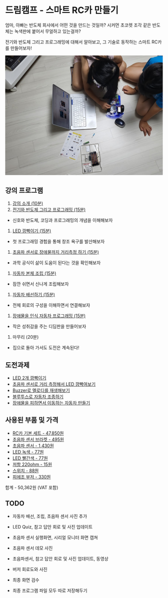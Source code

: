 # 드림캠프 - 스마트 RC카 만들기

엄마, 아빠는 반도체 회사에서 어떤 것을 만드는 것일까? 시커먼 초코렛 조각 같은 반도체는 녹색판에 붙어서 무얼하고 있는걸까?

전기와 반도체 그리고 프로그래밍에 대해서 알아보고, 그 기술로 동작하는 스마트 RC카를 만들어보자!

![play](./intro.jpg)

## 강의 프로그램
1. [강의 소개 (10분)](./introduce)
1. [전기와 반도체 그리고 프로그래밍 (15분)](./semiconductor)
 - 신호와 반도체, 코딩과 프로그래밍의 개념을 이해해보자
1. [LED 깜빡이기 (15분)](./led)
 - 첫 프로그래밍 경험을 통해 창조 욕구를 발산해보자
1. [초음파 센서로 장애물까지 거리측정 하기 (15분)](./ultrasound)
 - 과학 공식이 삶이 도움이 된다는 것을 확인해보자
1. [자동차 본체 조립 (15분)](./car-assembly)
 - 잠깐 쉬면서 신나게 조립해보자
1. [자동차 배선하기 (15분)](./car-circuit)
 - 전체 회로의 구성을 이해하면서 연결해보자
1. [장애물을 인식 자동차 프로그래밍 (15분)](./car-programming)
 - 작은 성취감을 주는 디딤판을 만들어보자
1. 마무리 (20분)
 - 집으로 돌아 가서도 도전은 계속된다!

## 도전과제
- [LED 2개 깜빡이기](./led-quiz)
- [초음파 센서로 거리 측정해서 LED 깜빡여보기](./ultrasound-quiz)
- [Buzzer로 멜로디를 재생해보기](./buzzer-quiz)
- [블루투스로 자동차 조종하기](./car-bt)
- [장애물을 피하면서 이동하는 자동차 만들기](./smart-car)

## 사용된 부품 및 가격
- [RC카 기본 세트 - 47,850원](https://www.devicemart.co.kr/goods/view?no=1385495)
- [초음파 센서 브라켓 - 495원](https://www.devicemart.co.kr/goods/view?no=1323060)
- [초음파 센서 - 1,430원](https://www.devicemart.co.kr/goods/view?no=1076851)
- [LED 녹색 - 77원](https://www.devicemart.co.kr/goods/view?no=2853)
- [LED 빨간색 - 77원](https://www.devicemart.co.kr/goods/view?no=2851)
- [저항 220ohm - 15원](https://www.devicemart.co.kr/goods/view?no=890)
- [스위치 - 88원](https://www.devicemart.co.kr/goods/view?no=1361702)
- [피에조 부저 - 330원](https://www.devicemart.co.kr/goods/view?no=1361187)

합계 - 50,362원 (VAT 포함)

## TODO
- 자동차 배선, 조립, 초음파 센서 사진 추가
- LED Quiz, 참고 답안 회로 및 사진 업데이트

- 초음파 센서 실행화면, 시리얼 모니터 화면 캡쳐
- 초음파 센서 데모 사진
- 초음파센서, 참고 답안 회로 및 사진 업데이트, 동영상
- 버저 회로도와 사진
- 최종 화면 검수
- 최종 프로그램 파일 모두 따로 저장해두기
